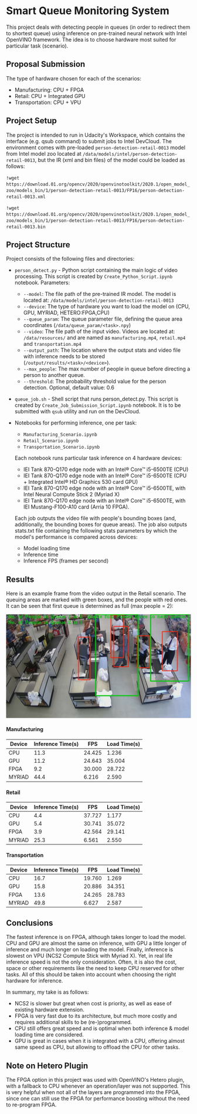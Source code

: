  # Smart Queue Monitoring System
This project deals with detecting people in queues (in order to redirect them to shortest queue) 
using inference on pre-trained neural network with Intel OpenVINO framework. 
The idea is to choose hardware most suited for particular task (scenario). 

## Proposal Submission
The type of hardware chosen for each of the scenarios:
- Manufacturing: CPU + FPGA
- Retail: CPU + Integrated GPU
- Transportation: CPU + VPU

## Project Setup
The project is intended to run in Udacity's Workspace, which contains the interface 
(e.g. qsub command) to submit jobs to Intel DevCloud.
The environment comes with pre-loaded `person-detection-retail-0013` model from Intel model zoo 
located at `/data/models/intel/person-detection-retail-0013`,
but the IR (xml and bin files) of the model could be loaded as follows:

  `!wget https://download.01.org/opencv/2020/openvinotoolkit/2020.1/open_model_zoo/models_bin/1/person-detection-retail-0013/FP16/person-detection-retail-0013.xml`
  
  `!wget https://download.01.org/opencv/2020/openvinotoolkit/2020.1/open_model_zoo/models_bin/1/person-detection-retail-0013/FP16/person-detection-retail-0013.bin`


## Project Structure
Project consists of the following files and directories:

* `person_detect.py` - Python script containing the main logic of video processing.
  This script is created by `Create_Python_Script.ipynb` notebook.
  Parameters:
  * `--model`: The file path of the pre-trained IR model. The model is located at: `/data/models/intel/person-detection-retail-0013`
  * `--device`: The type of hardware you want to load the model on (CPU, GPU, MYRIAD, HETERO:FPGA,CPU)
  * `--queue_param`: The queue parameter file, defining the queue area coordinates (`/data/queue_param/<task>.npy`)
  * `--video`: The file path of the input video. Videos are located at: `/data/resources/` and are named as `manufacturing.mp4`, `retail.mp4` and `transportation.mp4`
  * `--output_path`: The location where the output stats and video file with inference needs to be stored (`/output/results/<task>/<device>`).
  * `--max_people`: The max number of people in queue before directing a person to another queue.
  * `--threshold`: The probability threshold value for the person detection. Optional, default value: 0.6
  
* `queue_job.sh` - Shell script that runs person_detect.py. 
  This script is created by `Create_Job_Submission_Script.ipynb` notebook.
  It is to be submitted with `qsub` utility and run on the DevCloud.
     
* Notebooks for performing inference, one per task: 
  * `Manufacturing_Scenario.ipynb`
  * `Retail_Scenario.ipynb`
  * `Transportation_Scenario.ipynb`
  
  Each notebook runs particular task inference on 4 hardware devices: 
  * IEI Tank 870-Q170 edge node with an Intel® Core™ i5-6500TE (CPU)
  * IEI Tank 870-Q170 edge node with an Intel® Core™ i5-6500TE (CPU + Integrated Intel® HD Graphics 530 card GPU)
  * IEI Tank 870-Q170 edge node with an Intel® Core™ i5-6500TE, with Intel Neural Compute Stick 2 (Myriad X)
  * IEI Tank 870-Q170 edge node with an Intel® Core™ i5-6500TE, with IEI Mustang-F100-A10 card (Arria 10 FPGA).
  
  Each job outputs the video file with people's bounding boxes (and, additionally, the bounding boxes for queue areas).
  The job also outputs stats.txt file containing the following stats parameters by which the 
  model's performance is compared across devices:
  * Model loading time 
  * Inference time
  * Inference FPS (frames per second)

## Results

Here is an example frame from the video output in the Retail scenario.
The queuing areas are marked with green boxes, and the people with red ones.
It can be seen that first queue is determined as full (max people = 2):

![Retail](images/screenshot_retail.png)

#### Manufacturing

| Device	 | Inference Time(s) | FPS		 | Load Time(s)	 |
|------------|-----------------------|---------------|---------------|
| CPU   	 | 11.3			 | 24.425	 | 1.236	 |
| GPU   	 | 11.2			 | 24.643	 | 35.004	 |
| FPGA   	 | 9.2			 | 30.000	 | 28.722	 |
| MYRIAD   	 | 44.4			 | 6.216	 | 2.590	 |

#### Retail
 
| Device	 | Inference Time(s)	 | FPS		 | Load Time(s)	 |
|------------|-----------------------|---------------|---------------|
| CPU   	 | 4.4			 | 37.727	 | 1.177	 |
| GPU   	 | 5.4			 | 30.741	 | 35.072	 |
| FPGA   	 | 3.9			 | 42.564	 | 29.141	 |
| MYRIAD   	 | 25.3			 | 6.561	 | 2.550	 |

#### Transportation

| Device	 | Inference Time(s)	 | FPS		 | Load Time(s)	 |
|------------|-----------------------|---------------|---------------|
| CPU   	 | 16.7			 | 19.760	 | 1.269	 |
| GPU   	 | 15.8			 | 20.886	 | 34.351	 |
| FPGA   	 | 13.6			 | 24.265	 | 28.783	 |
| MYRIAD   	 | 49.8			 | 6.627	 | 2.587	 |


## Conclusions
The fastest inference is on FPGA, although takes longer to load the model.
CPU and GPU are almost the same on inference, with GPU a little longer of inference and much longer on loading the model.
Finally, inference is slowest on VPU (NCS2 Compute Stick with Myriad X).
Yet, in real life inference speed is not the only consideration.
Often, it is also the cost, space or other requirements like the need to keep CPU reserved for other tasks.
All of this should be taken into account when choosing the right hardware for inference.

In summary, my take is as follows:
* NCS2 is slower but great when cost is priority, as well as ease of existing hardware extension.
* FPGA is very fast due to its architecture, but much more costly and requires additional skills to be (re-)programmed.
* CPU still offers great speed and is optimal when both inference & model loading time are considered.
* GPU is great in cases when it is integrated with a CPU, offering almost same speed as CPU, but allowing to offload the CPU for other tasks. 

## Note on Hetero Plugin
The FPGA option in this project was used with OpenVINO's Hetero plugin, with a fallback to CPU
whenever an operation/layer was not supported. This is very helpful when not all of the layers 
are programmed into the FPGA, since one can still use the FPGA for performance boosting 
without the need to re-program FPGA.    
